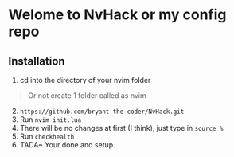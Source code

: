 # Welome to NvHack or my config repo

## Installation
1. cd into the directory of your nvim folder
  > Or not create 1 folder called as nvim
2. `https://github.com/bryant-the-coder/NvHack.git`
3. Run `nvim init.lua`
4. There will be no changes at first (I think), just type in `source %`
5. Run `checkhealth`
6. TADA~ Your done and setup.

